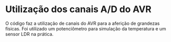 # Utilização dos canais A/D do AVR

O código faz a utilização de canais do AVR para a aferição de grandezas físicas. Foi utilizado um potenciômetro para 
simulação da temperatura e um sensor LDR na prática.
